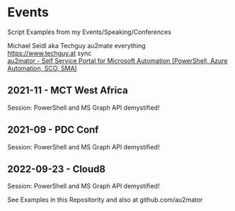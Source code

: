 # Events
Script Examples from my Events/Speaking/Conferences

Michael Seidl aka Techguy
au2mate everything
<br>
https://www.techguy.at
sync<br>
<a href="https://www.au2mator.com/?utm_source=github&utm_medium=social&utm_campaign=Techguy&utm_content=Events"> au2mator - Self Service Portal for Microsoft Automation (PowerShell, Azure Automation, SCO, SMA)</a>


## 2021-11 - MCT West Africa
Session: PowerShell and MS Graph API demystified!

## 2021-09 - PDC Conf
Session: PowerShell and MS Graph API demystified!

## 2022-09-23 - Cloud8
Session: PowerShell and MS Graph API demystified!


See Examples in this Repositority and also at github.com/au2mator

